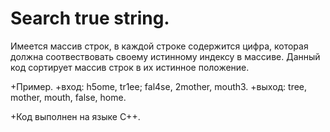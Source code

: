 # Search true string.

Имеется массив строк, в каждой строке содержится цифра, которая должна соотвествовать своему истинному индексу в массиве. Данный код сортирует массив строк в их истинное положение.

+Пример.
+вход:  h5ome, tr1ee; fal4se, 2mother, mouth3.
+выход: tree, mother, mouth, false, home.

+Код выполнен на языке С++.
